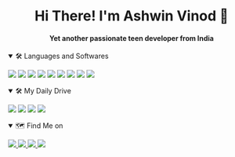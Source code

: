 <h1 align="center">Hi There! I'm Ashwin Vinod 👋</h1>
<h4 align="center">Yet another passionate teen developer from India</h3>

<details open>
  
  <summary>
    🛠️ Languages and Softwares
  </summary>
  
  <p>
    <img src="https://img.shields.io/badge/Python-3776AB?style=for-the-badge&logo=python&logoColor=white">
    <img src="https://img.shields.io/badge/Node.js-339933?style=for-the-badge&logo=nodedotjs&logoColor=white">
    <img src="https://img.shields.io/badge/PostgreSQL-316192?style=for-the-badge&logo=postgresql&logoColor=white">
    <img src="https://img.shields.io/badge/SQLite-07405E?style=for-the-badge&logo=sqlite&logoColor=white">
    <img src="https://img.shields.io/badge/redis-%23DD0031.svg?&style=for-the-badge&logo=redis&logoColor=white">
    <img src="https://img.shields.io/badge/OpenCV-27338e?style=for-the-badge&logo=OpenCV&logoColor=white">
    <img src="https://img.shields.io/badge/fastapi-109989?style=for-the-badge&logo=FASTAPI&logoColor=white">
    <img src="https://img.shields.io/badge/Docker-2CA5E0?style=for-the-badge&logo=docker&logoColor=white">
    <img src="https://img.shields.io/badge/Git-F05032?style=for-the-badge&logo=git&logoColor=white">
  <p>
    
</details>

<details open>
  
   <summary>
    🛠️ My Daily Drive
  </summary>
  
  <p>
    <img src="https://img.shields.io/badge/Arch_Linux-1793D1?style=for-the-badge&logo=arch-linux&logoColor=white">
    <img src="https://img.shields.io/badge/Vivaldi-FF1B2D?style=for-the-badge&logo=vivaldi&logoColor=white">
    <img src="https://img.shields.io/badge/Visual_Studio_Code-0078D4?style=for-the-badge&logo=visual%20studio%20code&logoColor=white">
    <img src="https://img.shields.io/badge/Zsh-000000?style=for-the-badge&logo=windows-terminal&logoColor=white">
  </p>
  
</details>

<details open>
  
  <summary>
    🗺️ Find Me on
  </summmary>
  
  <p>
    <a href="mailto:ashwinvinodsa@gmail.com" target="_blank">
      <img src="https://img.shields.io/badge/Gmail-D14836?style=for-the-badge&logo=Gmail&logoColor=white" />
    </a>
    <a href="https://discord.gg/ZejzUXcB2e" target="_blank">
      <img src="https://img.shields.io/badge/DISCORD-7289DA?style=for-the-badge&logo=discord&logoColor=white" />
    </a>
    <a href="https://twitter.com/Snip_Nip" target="_blank">
      <img src="https://img.shields.io/badge/TWITTER-1DA1F2?style=for-the-badge&logo=twitter&logoColor=white" />
    </a>
    <a href="https://dev.to/ashwin_vinod" target="_blank">
      <img src="https://img.shields.io/badge/dev.to-0A0A0A?style=for-the-badge&logo=devdotto&logoColor=white">
    </a>
  </p>
  
</details>
